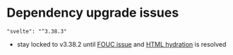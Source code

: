 # Dependency upgrade issues

`"svelte": "^3.38.3"`

- stay locked to v3.38.2 until [FOUC issue](https://github.com/sveltejs/kit/issues/915) and [HTML hydration](https://github.com/sveltejs/svelte/issues/6463) is resolved
